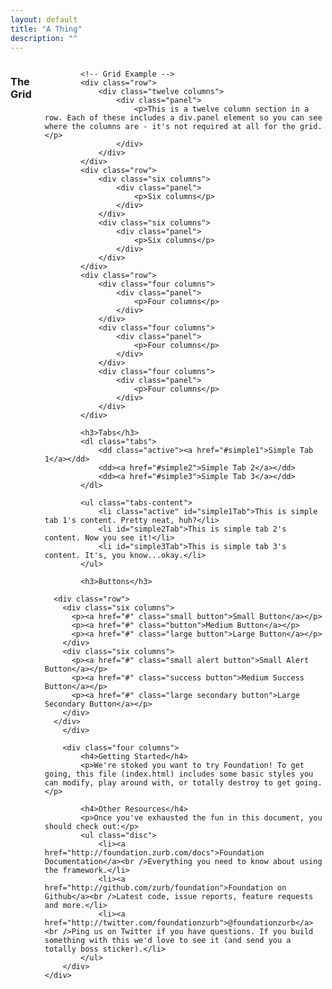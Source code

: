 ```yaml
---
layout: default
title: "A Thing"
description: ""
---
```

<div class="row">
		<div class="eight columns">
			<h3>The Grid</h3>

			<!-- Grid Example -->
			<div class="row">
				<div class="twelve columns">
					<div class="panel">
						<p>This is a twelve column section in a row. Each of these includes a div.panel element so you can see where the columns are - it's not required at all for the grid.</p>
					</div>
				</div>
			</div>
			<div class="row">
				<div class="six columns">
					<div class="panel">
						<p>Six columns</p>
					</div>
				</div>
				<div class="six columns">
					<div class="panel">
						<p>Six columns</p>
					</div>
				</div>
			</div>
			<div class="row">
				<div class="four columns">
					<div class="panel">
						<p>Four columns</p>
					</div>
				</div>
				<div class="four columns">
					<div class="panel">
						<p>Four columns</p>
					</div>
				</div>
				<div class="four columns">
					<div class="panel">
						<p>Four columns</p>
					</div>
				</div>
			</div>

			<h3>Tabs</h3>
			<dl class="tabs">
				<dd class="active"><a href="#simple1">Simple Tab 1</a></dd>
				<dd><a href="#simple2">Simple Tab 2</a></dd>
				<dd><a href="#simple3">Simple Tab 3</a></dd>
			</dl>

			<ul class="tabs-content">
				<li class="active" id="simple1Tab">This is simple tab 1's content. Pretty neat, huh?</li>
				<li id="simple2Tab">This is simple tab 2's content. Now you see it!</li>
				<li id="simple3Tab">This is simple tab 3's content. It's, you know...okay.</li>
			</ul>

			<h3>Buttons</h3>

      <div class="row">
        <div class="six columns">
          <p><a href="#" class="small button">Small Button</a></p>
          <p><a href="#" class="button">Medium Button</a></p>
          <p><a href="#" class="large button">Large Button</a></p>
        </div>
        <div class="six columns">
          <p><a href="#" class="small alert button">Small Alert Button</a></p>
          <p><a href="#" class="success button">Medium Success Button</a></p>
          <p><a href="#" class="large secondary button">Large Secondary Button</a></p>
        </div>
      </div>
		</div>

		<div class="four columns">
			<h4>Getting Started</h4>
			<p>We're stoked you want to try Foundation! To get going, this file (index.html) includes some basic styles you can modify, play around with, or totally destroy to get going.</p>

			<h4>Other Resources</h4>
			<p>Once you've exhausted the fun in this document, you should check out:</p>
			<ul class="disc">
				<li><a href="http://foundation.zurb.com/docs">Foundation Documentation</a><br />Everything you need to know about using the framework.</li>
				<li><a href="http://github.com/zurb/foundation">Foundation on Github</a><br />Latest code, issue reports, feature requests and more.</li>
				<li><a href="http://twitter.com/foundationzurb">@foundationzurb</a><br />Ping us on Twitter if you have questions. If you build something with this we'd love to see it (and send you a totally boss sticker).</li>
			</ul>
		</div>
	</div>